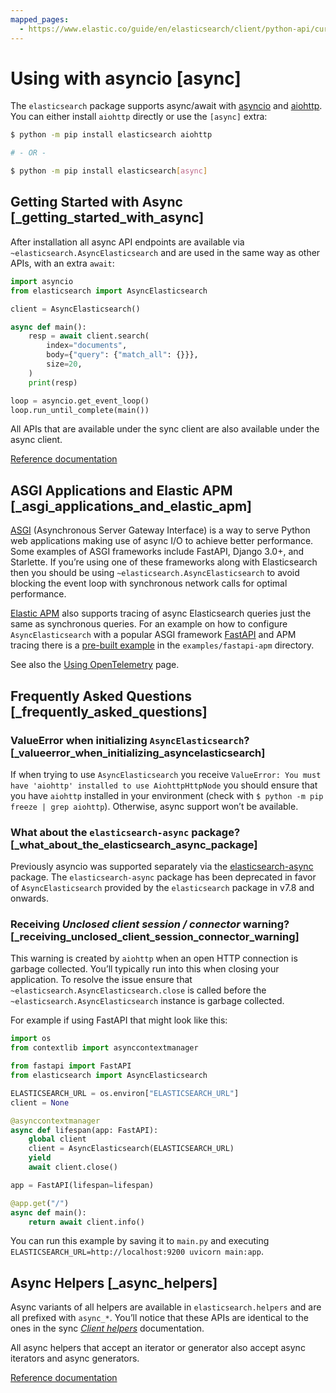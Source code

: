 ```yaml
---
mapped_pages:
  - https://www.elastic.co/guide/en/elasticsearch/client/python-api/current/async.html
---
```


# Using with asyncio [async]

The `elasticsearch` package supports async/await with [asyncio](https://docs.python.org/3/library/asyncio.html) and [aiohttp](https://docs.aiohttp.org). You can either install `aiohttp` directly or use the `[async]` extra:

```bash
$ python -m pip install elasticsearch aiohttp

# - OR -

$ python -m pip install elasticsearch[async]
```


## Getting Started with Async [_getting_started_with_async]

After installation all async API endpoints are available via `~elasticsearch.AsyncElasticsearch` and are used in the same way as other APIs, with an extra `await`:

```python
import asyncio
from elasticsearch import AsyncElasticsearch

client = AsyncElasticsearch()

async def main():
    resp = await client.search(
        index="documents",
        body={"query": {"match_all": {}}},
        size=20,
    )
    print(resp)

loop = asyncio.get_event_loop()
loop.run_until_complete(main())
```

All APIs that are available under the sync client are also available under the async client.

[Reference documentation](https://elasticsearch-py.readthedocs.io/en/latest/async.html#api-reference)


## ASGI Applications and Elastic APM [_asgi_applications_and_elastic_apm]

[ASGI](https://asgi.readthedocs.io) (Asynchronous Server Gateway Interface) is a way to serve Python web applications making use of async I/O to achieve better performance. Some examples of ASGI frameworks include FastAPI, Django 3.0+, and Starlette. If you’re using one of these frameworks along with Elasticsearch then you should be using `~elasticsearch.AsyncElasticsearch` to avoid blocking the event loop with synchronous network calls for optimal performance.

[Elastic APM](apm-agent-python://reference/index.md) also supports tracing of async Elasticsearch queries just the same as synchronous queries. For an example on how to configure `AsyncElasticsearch` with a popular ASGI framework [FastAPI](https://fastapi.tiangolo.com/) and APM tracing there is a [pre-built example](https://github.com/elastic/elasticsearch-py/tree/master/examples/fastapi-apm) in the `examples/fastapi-apm` directory.

See also the [Using OpenTelemetry](/reference/opentelemetry.md) page.


## Frequently Asked Questions [_frequently_asked_questions]


### ValueError when initializing `AsyncElasticsearch`? [_valueerror_when_initializing_asyncelasticsearch]

If when trying to use `AsyncElasticsearch` you receive `ValueError: You must have 'aiohttp' installed to use AiohttpHttpNode` you should ensure that you have `aiohttp` installed in your environment (check with `$ python -m pip freeze | grep aiohttp`). Otherwise, async support won’t be available.


### What about the `elasticsearch-async` package? [_what_about_the_elasticsearch_async_package]

Previously asyncio was supported separately via the [elasticsearch-async](https://github.com/elastic/elasticsearch-py-async) package. The `elasticsearch-async` package has been deprecated in favor of `AsyncElasticsearch` provided by the `elasticsearch` package in v7.8 and onwards.


### Receiving *Unclosed client session / connector* warning? [_receiving_unclosed_client_session_connector_warning]

This warning is created by `aiohttp` when an open HTTP connection is garbage collected. You’ll typically run into this when closing your application. To resolve the issue ensure that `~elasticsearch.AsyncElasticsearch.close` is called before the `~elasticsearch.AsyncElasticsearch` instance is garbage collected.

For example if using FastAPI that might look like this:

```python
import os
from contextlib import asynccontextmanager

from fastapi import FastAPI
from elasticsearch import AsyncElasticsearch

ELASTICSEARCH_URL = os.environ["ELASTICSEARCH_URL"]
client = None

@asynccontextmanager
async def lifespan(app: FastAPI):
    global client
    client = AsyncElasticsearch(ELASTICSEARCH_URL)
    yield
    await client.close()

app = FastAPI(lifespan=lifespan)

@app.get("/")
async def main():
    return await client.info()
```

You can run this example by saving it to `main.py` and executing `ELASTICSEARCH_URL=http://localhost:9200 uvicorn main:app`.


## Async Helpers [_async_helpers]

Async variants of all helpers are available in `elasticsearch.helpers` and are all prefixed with `async_*`. You’ll notice that these APIs are identical to the ones in the sync [*Client helpers*](/reference/client-helpers.md) documentation.

All async helpers that accept an iterator or generator also accept async iterators and async generators.

[Reference documentation](https://elasticsearch-py.readthedocs.io/en/latest/async.html#api-reference)

